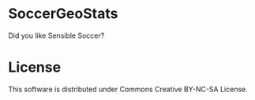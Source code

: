 SoccerGeoStats
==============

Did you like Sensible Soccer?


License
=======

This software is distributed under Commons Creative BY-NC-SA License.